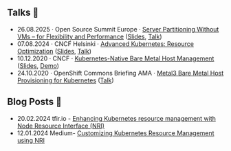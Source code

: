 <!--
**fmuyassarov/fmuyassarov** is a ✨ _special_ ✨ repository because its `README.md` (this file) appears on your GitHub profile.

Here are some ideas to get you started:

- 🔭 I’m currently working on ...
- 🌱 I’m currently learning ...
- 👯 I’m looking to collaborate on ...
- 🤔 I’m looking for help with ...
- 💬 Ask me about ...
- 📫 How to reach me: ...
- 😄 Pronouns: ...
- ⚡ Fun fact: ...
-->

## Talks 💬

- 26.08.2025 · Open Source Summit Europe · [Server Partitioning Without VMs – for Flexibility and Performance](https://osseu2025.sched.com/event/25Vrb/server-partitioning-without-vms-for-flexibility-and-performance-antti-kervinen-intel-feruzjon-muyassarov-ericsson-software-technology) ([Slides](https://static.sched.com/hosted_files/osseu2025/c7/Server_Portitioning_without_VMs_for_Flexibility_and%20_Performance.pptx), [Talk](https://www.youtube.com/watch?v=XQ7Ns6U7Rz0))
- 07.08.2024 · CNCF Helsinki · [Advanced Kubernetes: Resource Optimization](https://youtu.be/aCWq-CYLHuI?t=5340) ([Slides](https://docs.google.com/presentation/d/1ezTXygM0TX60rQETLYzNQM8GeSLSad_TpJXBq349tH8/edit?usp=sharing), [Talk](https://www.youtube.com/watch?v=aCWq-CYLHuI&t=5340s))
- 10.12.2020 · CNCF · [Kubernetes-Native Bare Metal Host Management](https://www.cncf.io/online-programs/metal%C2%B3-kubernetes-native-bare-metal-host-management/) ([Slides](https://slides.com/fmuyassarov/code-block-2-0-line-numbers-highlights-79ef39?token=S_YcL_73), [Demo](https://asciinema.org/a/366226))
- 24.10.2020 · OpenShift Commons Briefing AMA · [Metal3 Bare Metal Host Provisioning for Kubernetes](https://www.youtube.com/watch?v=HVKwWAE1nUE) ([Talk](https://www.youtube.com/watch?v=HVKwWAE1nUE))

## Blog Posts 📝

- 20.02.2024 tfir.io - [Enhancing Kubernetes resource management with Node Resource Interface (NRI)](https://tfir.io/enhancing-kubernetes-resource-management-with-node-resource-interface-nri/)
- 12.01.2024 Medium- [Customizing Kubernetes Resource Management using NRI](https://muyassarovf.medium.com/customizing-kubernetes-resource-management-using-nri-97db501f8f92)
